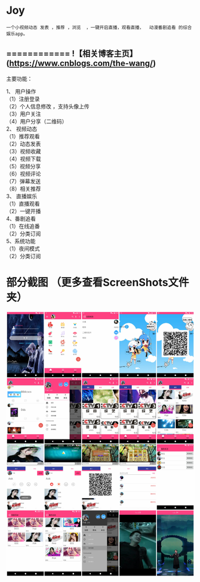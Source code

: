 Joy 
============

    一个小视频动态 发表 ，推荐 ，浏览  ，一键开启直播，观看直播，  动漫番剧追看 的综合娱乐app。
============
!【相关博客主页】(https://www.cnblogs.com/the-wang/)
------
 
 主要功能：
 
1、 用户操作        
  （1）注册登录       <br/>
  （2）个人信息修改 ，支持头像上传  
  （3）用户关注      
  （4）用户分享（二维码）   
2、 视频动态        
  （1）推荐观看      
  （2）动态发表      
  （3）视频收藏      
  （4）视频下载       
  （5）视频分享       
  （6）视频评论       
  （7）弹幕发送       
  （8）相关推荐      
3、 直播娱乐           
  （1）直播观看         
  （2）一键开播          
4、番剧追看           
  （1）在线追番        
  （2）分类订阅          
5、系统功能             
  （1）夜间模式          
  （2）分类订阅           <br/>
  
  
  
  
部分截图    （更多查看ScreenShots文件夹）
========
  
  ![](https://github.com/AWQi/NewsCenter/blob/master/Screenshots/main.jpg)
